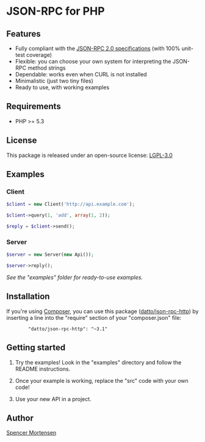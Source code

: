 # JSON-RPC for PHP

## Features

* Fully compliant with the [JSON-RPC 2.0 specifications](http://www.jsonrpc.org/specification) (with 100% unit-test coverage)
* Flexible: you can choose your own system for interpreting the JSON-RPC method strings
* Dependable: works even when CURL is not installed
* Minimalistic (just two tiny files)
* Ready to use, with working examples

## Requirements

* PHP >= 5.3

## License

This package is released under an open-source license: [LGPL-3.0](https://www.gnu.org/licenses/lgpl-3.0.html)

## Examples

### Client

```php
$client = new Client('http://api.example.com');

$client->query(1, 'add', array(1, 2));

$reply = $client->send();
```

### Server

```php
$server = new Server(new Api());

$server->reply();
```

*See the "examples" folder for ready-to-use examples.*

## Installation

If you're using [Composer](https://getcomposer.org/), you can use this package
([datto/json-rpc-http](https://packagist.org/packages/datto/json-rpc-http))
by inserting a line into the "require" section of your "composer.json" file:
```
        "datto/json-rpc-http": "~3.1"
```

## Getting started

1. Try the examples! Look in the "examples" directory and follow the README
instructions.

2. Once your example is working, replace the "src" code with your own code!

3. Use your new API in a project.


## Author

[Spencer Mortensen](http://spencermortensen.com/contact/)
